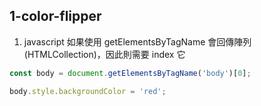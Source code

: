## 1-color-flipper

1. javascript 如果使用 getElementsByTagName 會回傳陣列(HTMLCollection)，因此則需要 index 它

```javascript
const body = document.getElementsByTagName('body')[0];

body.style.backgroundColor = 'red';
```
